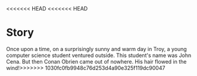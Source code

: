 <<<<<<< HEAD
<<<<<<< HEAD
# Story


Once upon a time, on a surprisingly sunny and warm day in Troy, a young computer science student ventured outside. This student's name was John Cena.
 But then Conan Obrien came out of nowhere. His hair flowed in the wind!>>>>>>> 1030fc0fb9948c76d253d4a90e325f119dc90047
